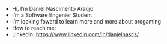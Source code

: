 -  Hi, I’m Daniel Nascimento Araújo
-  I’m a Software Engenier Student 
-  I’m looking foward to learn more and more about progaming 
-  How to reach me:
-  Linkedin: https://www.linkedin.com/in/danielnascs/


<!---
1Kote/1Kote is a ✨ special ✨ repository because its `README.md` (this file) appears on your GitHub profile.
You can click the Preview link to take a look at your changes.
--->
